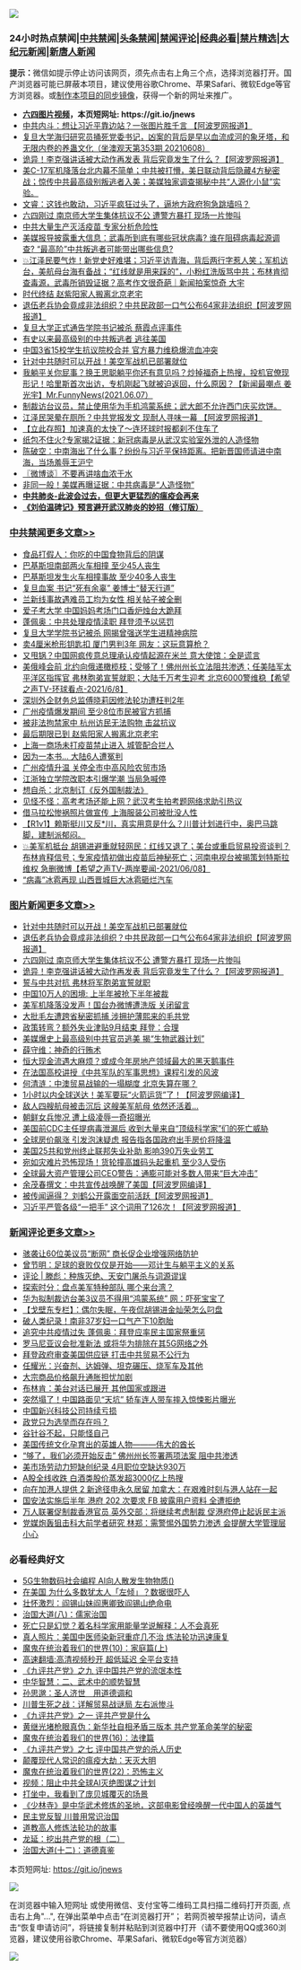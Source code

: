 ![](https://raw.githubusercontent.com/fqnews/bnews/master/64photo/fqnews-qr.jpg)

<div id="tt">
<h3>24小时热点禁闻|<a href="#%E4%B8%AD%E5%85%B1%E7%A6%81%E9%97%BB%E6%9B%B4%E5%A4%9A%E6%96%87%E7%AB%A0">中共禁闻</a>|<a href="#%E5%9B%BE%E7%89%87%E6%96%B0%E9%97%BB%E6%9B%B4%E5%A4%9A%E6%96%87%E7%AB%A0">头条禁闻</a>|<a href="#%E6%96%B0%E9%97%BB%E8%AF%84%E8%AE%BA%E6%9B%B4%E5%A4%9A%E6%96%87%E7%AB%A0">禁闻评论|<a href="#%E5%BF%85%E7%9C%8B%E7%BB%8F%E5%85%B8%E5%A5%BD%E6%96%87">经典必看|<a href="/video.md#%E7%A6%81%E7%89%87%E7%B2%BE%E9%80%89">禁片精选</a>|<a href="https://github.com/fqnews/djy/blob/master/gb/nf1351518.md#1">大纪元新闻</a>|<a href="https://github.com/fqnews/ntdtv/blob/master/gb/prog204.md#1">新唐人新闻</a></h3>
<div><b>提示：</b>微信如提示停止访问该网页，须先点击右上角三个点，选择浏览器打开。国产浏览器可能已屏蔽本项目，建议使用谷歌Chrome、苹果Safari、微软Edge等官方浏览器。或<a href="https://github.com/fqnews/bnews/blob/master/%E5%88%B6%E4%BD%9Cgit%E7%A6%81%E9%97%BB%E9%95%9C%E5%83%8F.md">制作本项目的同步镜像</a>，获得一个新的网址来推广。</div>
<ul>
<li><b><a href="http://d1.bdrive.tk/64.mp4" target="_blank">六四图片视频</a>，本页短网址: https://git.io/jnews</b></li>
<li><a href="/cnnews/20210608/1562541.md">中共内斗：想让习近平靠边站？一张图片胜千言 【阿波罗网报道】</a></li>
<li><a href="/bannedvideo/20210608/1562025.md">复旦大学海归研究员捅死党委书记，凶案的背后是早以血流成河的象牙塔，和无限内卷的养蛊文化（坐澳观天第353期 20210608）</a></li>
<li><a href="/topimagenews/20210608/1562319.md">诡异！李克强讲话被大动作再发表 背后究竟发生了什么？【阿波罗网报道】</a></li>
<li><a href="/bannedvideo/20210608/1561948.md">美C-17军机降落台北内幕不简单；中共被打懵，美日联动背后隐藏4方秘密战；惊传中共最高级别叛逃者入美；美媒独家调查揭秘中共“人源化小鼠”实验。</a></li>
<li><a href="/bannedvideo/20210608/1562028.md">文睿：这钱也敢动，习近平疯狂过头了，逼地方政府狗急跳墙吗？</a></li>
<li><a href="/topimagenews/20210608/1562320.md">六四刚过 南京师大学生集体抗议不公 遭警方暴打 现场一片惨叫</a></li>
<li><a href="/cnnews/20210608/1562493.md">中共大量生产灭活疫苗 专家分析危险性</a></li>
<li><a href="/comments/20210608/1561975.md">美媒报导披露重大信息：武毒所到底有哪些冠状病毒? 谁在阻碍病毒起源调查? “最高阶”中共叛逃者可能带出哪些信息?</a></li>
<li><a href="/bannedvideo/20210608/1562015.md">💥江泽民要气炸！新党史好难堪；习近平访青海，背后两行字惹人笑；军机访台，美航母台海有备战；“红线就是用来踩的”，小粉红洗版骂中共；布林肯彻查毒源，武毒所销毁证据？高考作文很奇葩｜新闻拍案惊奇 大宇</a></li>
<li><a href="/cbnews/20210608/1562367.md">时代终结 赵紫阳家人搬离北京老宅</a></li>
<li><a href="/topimagenews/20210608/1562650.md">退伍老兵协会竟成非法组织？中共民政部一口气公布64家非法组织【阿波罗网报道】</a></li>
<li><a href="/comments/20210608/1562879.md">复旦大学正式通告学院书记被杀 蔡霞点评事件</a></li>
<li><a href="/cbnews/20210608/1562359.md">有史以来最高级别的中共叛逃者 逃往美国</a></li>
<li><a href="/cbnews/20210608/1562761.md">中国3省15校学生抗议院校合并 官方暴力维稳爆流血冲突</a></li>
<li><a href="/topimagenews/20210608/1562813.md">针对中共随时可以开战！美空军战机已部署就位</a></li>
<li><a href="/comments/20210608/1561946.md">我躺平关你屁事？换王思聪躺平你还有意见吗？炒掉福奇上热搜，投机官僚现形记！哈里斯首次出访，专机刚起飞就被迫返回，什么原因？【新闻最嘲点 姜光宇】Mr.FunnyNews(2021.06.07）‬</a></li>
<li><a href="/bannedvideo/20210608/1561952.md">制裁访台议员，禁止使用华为手机鸿蒙系统；武大郎不允许西门庆买炊饼。</a></li>
<li><a href="/cbnews/20210608/1562356.md">江泽民哭晕在厕所？中共党报发文 现耐人寻味一幕 【阿波罗网报道】</a></li>
<li><a href="/baitai/20210608/1562746.md">【立此存照】加速真的太快了～连环球时报都刹不住车了</a></li>
<li><a href="/cbnews/20210608/1562361.md">纸包不住火?专家揭2证据：新冠病毒是从武汉实验室外泄的人造怪物</a></li>
<li><a href="/bannedvideo/20210608/1562718.md">陈破空：中南海出了什么事？纷纷与习近平保持距离。把新晋国师请进中南海，当场羞辱王沪宁</a></li>
<li><a href="/ssgc/20210608/1562150.md">〖微博谈〗不要再讲啥血浓于水</a></li>
<li><a href="/comments/20210608/1562016.md">非同一般！美媒再曝证据：中共病毒是“人造怪物”</a></li>
<li><b><a href="/comments/20200211/1275071.md" target="_blank">中共肺炎-此波会过去，但更大更猛烈的瘟疫会再来</a></b></li>
<li><b><a href="/comments/20200207/1272816.md" target="_blank">《刘伯温碑记》预言避开武汉肺炎的妙招（修订版）</a></b></li>
</ul>
</div>

<div class="catlist">
<h3><a href="/cbnews/" target="_blank">中共禁闻</a><span><a href="/cbnews/" target="_blank" rel="nofollow">更多文章>></a></span></h3>
<ul>
<li><a href="/cbnews/20210609/1563010.md" target="_blank">食品打假人：你吃的中国食物背后的阴谋</a></li>
<li><a href="/cbnews/20210609/1563008.md" target="_blank">巴基斯坦南部两火车相撞 至少45人丧生</a></li>
<li><a href="/cbnews/20210609/1563007.md" target="_blank">巴基斯坦发生火车相撞事故 至少40多人丧生</a></li>
<li><a href="/cbnews/20210609/1562989.md" target="_blank">复旦血案 书记“死有余辜” 姜博士“替天行道”</a></li>
<li><a href="/cbnews/20210609/1562988.md" target="_blank">兰新线事故遇难员工均为女性 相关帖子被全删</a></li>
<li><a href="/cbnews/20210609/1562987.md" target="_blank">爱子考大学 中国妈妈考场门口香炉烛台大跪拜</a></li>
<li><a href="/cbnews/20210609/1562961.md" target="_blank">蓬佩奥：中共处理疫情渎职 拜登须予以惩罚</a></li>
<li><a href="/cbnews/20210609/1562953.md" target="_blank">复旦大学学院书记被杀 网揭曾强送学生进精神病院</a></li>
<li><a href="/cbnews/20210609/1562952.md" target="_blank">卖4厘米枪形钥匙扣 厦门男判3年 网友：这玩意算枪？</a></li>
<li><a href="/cbnews/20210609/1562927.md" target="_blank">又甩锅？中国网疯传意总理承认疫情起源在米兰 意大使馆：全是谎言</a></li>
<li><a href="/comments/20210609/1562905.md" target="_blank">美俄峰会前 北约向俄递橄榄枝；受够了！佛州州长立法阻共渗透；任美陆军太平洋区指挥官 弗林胞弟宣誓就职；大陆千万考生迎考 北京6000警维稳【希望之声TV-环球看点-2021/6/8】</a></li>
<li><a href="/cbnews/20210608/1562871.md" target="_blank">深圳外企财务总监傅晓莉因修法轮功遭枉判2年</a></li>
<li><a href="/cbnews/20210608/1562870.md" target="_blank">广州疫情爆发期间 至少8位市民被官方抓捕</a></li>
<li><a href="/cbnews/20210608/1562853.md" target="_blank">被非法拘禁家中 杭州访民无法购物 击盆抗议</a></li>
<li><a href="/cbnews/20210608/1562852.md" target="_blank">最后期限已到 赵紫阳家人搬离北京老宅</a></li>
<li><a href="/cbnews/20210608/1562851.md" target="_blank">上海一商场未打疫苗禁止进入 城管配合拦人</a></li>
<li><a href="/cbnews/20210608/1562850.md" target="_blank">因为一本书… 大陆6人遭冤判</a></li>
<li><a href="/cbnews/20210608/1562814.md" target="_blank">广州疫情升温 关停全市中高风险农贸市场</a></li>
<li><a href="/cbnews/20210608/1562797.md" target="_blank">江浙独立学院改职本引爆学潮 当局急喊停</a></li>
<li><a href="/cbnews/20210608/1562777.md" target="_blank">想自杀：北京制订《反外国制裁法》</a></li>
<li><a href="/cbnews/20210608/1562776.md" target="_blank">见怪不怪：高考考场还能上网？武汉考生拍考题网络求助引热议</a></li>
<li><a href="/cbnews/20210608/1562775.md" target="_blank">借马拉松惨祸照片做宣传 上海服装公司被批没人性</a></li>
<li><a href="/comments/20210608/1562774.md" target="_blank">【R1v1】赖斯挺川又反*川，真实用意是什么？川普计划进行中，奥巴马跳脚，建制派郁闷。</a></li>
<li><a href="/comments/20210608/1562764.md" target="_blank">💥美军机抵台 胡锡进避重就轻网民：红线又退了；美台或重启贸易投资谈判？布林肯释信号；专家疫情初做出疫苗后神秘死亡；河南电视台被揭策划特斯拉维权 急删微博【希望之声TV-两岸要闻-2021/06/08】</a></li>
<li><a href="/cbnews/20210608/1562762.md" target="_blank">“病毒”冰雹再现 山西晋城巨大冰雹砸烂汽车</a></li>

</ul>
</div>
<div class="catlist">
<h3><a href="/topimagenews/" target="_blank">图片新闻</a><span><a href="/topimagenews/" target="_blank" rel="nofollow">更多文章>></a></span></h3>
<ul>
<li><a href="/topimagenews/20210608/1562813.md" target="_blank">针对中共随时可以开战！美空军战机已部署就位</a></li>
<li><a href="/topimagenews/20210608/1562650.md" target="_blank">退伍老兵协会竟成非法组织？中共民政部一口气公布64家非法组织【阿波罗网报道】</a></li>
<li><a href="/topimagenews/20210608/1562320.md" target="_blank">六四刚过 南京师大学生集体抗议不公 遭警方暴打 现场一片惨叫</a></li>
<li><a href="/topimagenews/20210608/1562319.md" target="_blank">诡异！李克强讲话被大动作再发表 背后究竟发生了什么？【阿波罗网报道】</a></li>
<li><a href="/topimagenews/20210608/1562318.md" target="_blank">誓与中共对抗 弗林将军胞弟宣誓就职</a></li>
<li><a href="/topimagenews/20210608/1562317.md" target="_blank">中国10万人的困境: 上半年被抢下半年被裁</a></li>
<li><a href="/topimagenews/20210608/1562316.md" target="_blank">美军机降落没发声！国台办微博遭洗版 关闭留言</a></li>
<li><a href="/topimagenews/20210608/1562315.md" target="_blank">大批毛左遭跨省秘密抓捕 涉拥护薄熙来的毛共党</a></li>
<li><a href="/topimagenews/20210608/1562314.md" target="_blank">政策转弯？额外失业津贴9月结束 拜登：合理</a></li>
<li><a href="/topimagenews/20210607/1561590.md" target="_blank">美媒爆史上最高级别中共官员逃美 揭“生物武器计划”</a></li>
<li><a href="/topimagenews/20210606/1561402.md" target="_blank">薛守维：神奇的行贿术</a></li>
<li><a href="/topimagenews/20210606/1561365.md" target="_blank">恒大现金流遇大麻烦？或成今年房地产领域最大的黑天鹅事件</a></li>
<li><a href="/comments/20210606/1561346.md" target="_blank">在法国高校讲授《中共军队的军事思想》课程引发的风波</a></li>
<li><a href="/topimagenews/20210606/1561115.md" target="_blank">何清涟：中澳贸易战输的一塌糊度 北京失算在哪？</a></li>
<li><a href="/topimagenews/20210605/1560838.md" target="_blank">1小时以内全球送达！美军要玩“火箭运货”了！【阿波罗网编译】</a></li>
<li><a href="/topimagenews/20210605/1560764.md" target="_blank">敌人四艘航母被击沉后 这艘美军航母 依然还活着&#8230;</a></li>
<li><a href="/topimagenews/20210605/1560763.md" target="_blank">朝鲜女兵惨况 遭上级凌辱一奇招曝光</a></li>
<li><a href="/topimagenews/20210604/1560399.md" target="_blank">美国前CDC主任提病毒泄漏后 收到大量来自“顶级科学家”们的死亡威胁</a></li>
<li><a href="/topimagenews/20210604/1559716.md" target="_blank">全球房价飙涨 引发泡沫疑虑 报告指各国政府出手房价将降温</a></li>
<li><a href="/topimagenews/20210604/1559658.md" target="_blank">美国25共和党州终止联邦失业补助 影响390万失业劳工</a></li>
<li><a href="/topimagenews/20210604/1559625.md" target="_blank">宛如灾难片恐怖现场！货轮撞高雄码头起重机 至少3人受伤</a></li>
<li><a href="/topimagenews/20210604/1559624.md" target="_blank">全球最大资产管理公司CEO警告：通膨可能对多数人带来“巨大冲击”</a></li>
<li><a href="/topimagenews/20210603/1559198.md" target="_blank">余茂春撰文：中共宣传战唤醒了美国【阿波罗网编译】</a></li>
<li><a href="/topimagenews/20210602/1558626.md" target="_blank">被传闻逼得？ 刘鹤公开露面空前活跃【阿波罗网报道】</a></li>
<li><a href="/topimagenews/20210602/1558579.md" target="_blank">习近平严管各级“一把手” 这个词用了126次！【阿波罗网报道】</a></li>

</ul>
</div>
<div class="catlist">
<h3><a href="/comments/" target="_blank">新闻评论</a><span><a href="/comments/" target="_blank" rel="nofollow">更多文章>></a></span></h3>
<ul>
<li><a href="/comments/20210609/1563048.md" target="_blank">骇袭让60位美议员“断网” 商长促企业增强网络防护</a></li>
<li><a href="/comments/20210609/1563042.md" target="_blank">曾节明：足球的衰败仅仅是开始——邓计生与躺平主义的关系</a></li>
<li><a href="/comments/20210609/1563040.md" target="_blank">评论 | 滕彪：种族灭绝、天安门屠杀与词源谬误</a></li>
<li><a href="/comments/20210609/1563035.md" target="_blank">探索时分：盘点美军特种部队 哪个来台湾？</a></li>
<li><a href="/comments/20210609/1563033.md" target="_blank">华为拟制裁访台美3议员不得用“鸿蒙系统” 网：吓死宝宝了</a></li>
<li><a href="/comments/20210609/1563032.md" target="_blank">【戈壁东专栏】：偶尔失眠，午夜侃胡锡进金灿荣怎么叼盘</a></li>
<li><a href="/comments/20210609/1563031.md" target="_blank">破人类纪录！南非37岁妇一口气产下10胞胎</a></li>
<li><a href="/comments/20210609/1563030.md" target="_blank">追究中共疫情过失 蓬佩奥：拜登应率民主国家祭重惩</a></li>
<li><a href="/comments/20210609/1563029.md" target="_blank">罗马尼亚议会批准新法 或将华为排除在其5G网络之外</a></li>
<li><a href="/comments/20210609/1563028.md" target="_blank">拜登政府审查美国供应链 打击中共贸易不公行为</a></li>
<li><a href="/comments/20210609/1563026.md" target="_blank">任耀光：兴奋剂、达姆弹、坦克碾压、烧军车及其他</a></li>
<li><a href="/comments/20210609/1563009.md" target="_blank">大宗商品价格飙升通胀担忧加剧</a></li>
<li><a href="/comments/20210609/1562986.md" target="_blank">布林肯：美台对话已展开 其他国家或跟进</a></li>
<li><a href="/comments/20210609/1562985.md" target="_blank">突然塌了！中国路面见“天坑” 轿车连人带车摔入惊悚影片曝光</a></li>
<li><a href="/comments/20210609/1562971.md" target="_blank">中国新兴科技公司持续亏损</a></li>
<li><a href="/comments/20210609/1562960.md" target="_blank">政党只为选举而存在吗？</a></li>
<li><a href="/comments/20210609/1562959.md" target="_blank">谷针谷不起，只能怪自己</a></li>
<li><a href="/comments/20210609/1562945.md" target="_blank">美国传统文化孕育出的英雄人物———伟大的酋长</a></li>
<li><a href="/comments/20210609/1562937.md" target="_blank">“够了，我们必须开始反击” 佛州州长签署两项法案 阻中共渗透</a></li>
<li><a href="/comments/20210609/1562935.md" target="_blank">美市场劳动力短缺创纪录 4月职位空缺达930万</a></li>
<li><a href="/comments/20210609/1562934.md" target="_blank">A股全线收跌 白酒类股价蒸发超3000亿上热搜</a></li>
<li><a href="/comments/20210609/1562922.md" target="_blank">向在加港人提供 2 新途径申永久居留 加拿大：在艰难时刻与港人站在一起</a></li>
<li><a href="/comments/20210609/1562921.md" target="_blank">国安法实施后半年 港府 202 次要求 FB 披露用户资料 全遭拒绝</a></li>
<li><a href="/comments/20210609/1562920.md" target="_blank">万人联署促制裁香港官员 英外交部：将继续考虑制裁 促港府停止起诉民主派</a></li>
<li><a href="/comments/20210609/1562919.md" target="_blank">党媒炮轰狙击科大前学者研究 林郑：需警惕外国势力渗透 会提醒大学管理层小心</a></li>

</ul>
</div>

<div class="catlist">
<h3>必看经典好文</h3>
<ul>
<li><a href="/topimagenews/20200527/1335347.md" target="_blank">5G生物数码社会编程 AI向人散发生物物质()</a></li>
<li><a href="/comments/20200427/1319933.md" target="_blank">在美国 为什么多数犹太人「左倾」？数据很吓人</a></li>
<li><a href="/cbnews/20200727/1366904.md" target="_blank">壮怀激烈：阎锡山妹阎惠卿致阎锡山绝命电</a></li>
<li><a href="/cbnews/20190424/914482.md" target="_blank">治国大道(八)：儒家治国</a></li>
<li><a href="/comments/20200704/1355375.md" target="_blank">死亡只是幻觉？着名科学家用能量学说解释：人不会真死</a></li>
<li><a href="/comments/20210215/1487728.md" target="_blank">真人照片：美国中医师染新冠重症几不治 炼法轮功迅速康复</a></li>
<li><a href="/topimagenews/20180529/950153.md" target="_blank">魔鬼在统治着我们的世界(10)：家庭篇(上)</a></li>
<li><a href="/comments/20210202/1479954.md" target="_blank">高速翻墙:高清视频秒开 超低延迟 全平台支持</a></li>
<li><a href="/bookonline/20131116/201045.md" target="_blank">《九评共产党》之九 评中国共产党的流氓本性</a></li>
<li><a href="/comments/20200605/783249.md" target="_blank">中华智慧：二、武术中的顺势智慧</a></li>
<li><a href="/comments/20210216/1488350.md" target="_blank">孙思邈：圣人济世　用道德调和</a></li>
<li><a href="/comments/20200908/1392745.md" target="_blank">川普生死之战：详解贸易战谜局 左右派惨斗</a></li>
<li><a href="/bookonline/20131116/201056.md" target="_blank">《九评共产党》之一 评共产党是什么</a></li>
<li><a href="/lifebaike/20180921/1001174.md" target="_blank">黄继光堵枪眼真伪：新华社自相矛盾三版本 共产党革命美学的秘密</a></li>
<li><a href="/topimagenews/20180615/958090.md" target="_blank">魔鬼在统治着我们的世界(16)：法律篇</a></li>
<li><a href="/bookonline/20131116/201048.md" target="_blank">《九评共产党》之七 评中国共产党的杀人历史</a></li>
<li><a href="/comments/20200619/783185.md" target="_blank">颠覆现代人常识的瘟疫大劫：天灭大明</a></li>
<li><a href="/comments/20180804/981524.md" target="_blank">魔鬼在统治着我们的世界(22)：恐怖主义</a></li>
<li><a href="/comments/20201221/1451945.md" target="_blank">视频：阻止中共全球AI灭绝图谋之计划</a></li>
<li><a href="/comments/20201015/1414242.md" target="_blank">打坐中，我看到了庞贝城覆灭的场景</a></li>
<li><a href="/comments/20201013/1412612.md" target="_blank">《少林寺》是中华武术修炼的圣地，这部电影曾经唤醒一代中国人的英雄气</a></li>
<li><a href="/comments/20200621/1348236.md" target="_blank">民主党反智 川普用常识治国</a></li>
<li><a href="/comments/20200805/1375080.md" target="_blank">道教高人修炼法轮功的故事</a></li>
<li><a href="/comments/20200928/1404653.md" target="_blank">龙延：挖出共产党的根（二）</a></li>
<li><a href="/cbnews/20180318/916241.md" target="_blank">治国大道(十二)：道德真鉴</a></li>

</ul>
</div>

本页短网址: https://git.io/jnews

![](https://raw.githubusercontent.com/fqnews/bnews/master/64photo/fqnews-qr.jpg)

在浏览器中输入短网址 或使用微信、支付宝等二维码工具扫描二维码打开页面, 点击右上角"...", 在弹出菜单中点击“在浏览器打开”； 若网页被举报禁止访问，请点击“恢复申请访问”，将链接复制并粘贴到浏览器中打开（请不要使用QQ或360浏览器，建议使用谷歌Chrome、苹果Safari、微软Edge等官方浏览器）

![](https://raw.githubusercontent.com/fqnews/bnews/master/64photo/wx.jpg)